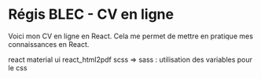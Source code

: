 # Régis BLEC - CV en ligne

Voici mon CV en ligne en React. Cela me permet de mettre en pratique mes connaissances en React.

react
material ui
react_html2pdf
scss => sass : utilisation des variables pour le css